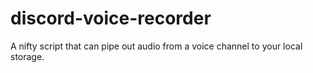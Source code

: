 # discord-voice-recorder
A nifty script that can pipe out audio from a voice channel to your local storage.
